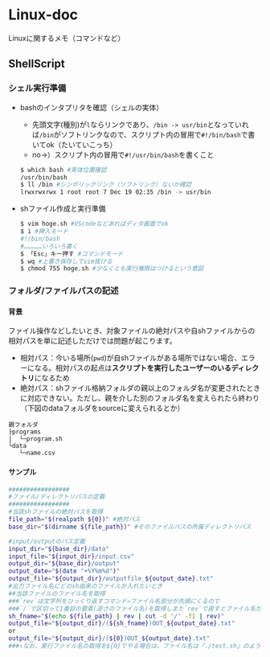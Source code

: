 # Linux-doc
Linuxに関するメモ（コマンドなど）

## ShellScript
### シェル実行準備
* bashのインタプリタを確認（シェルの実体）
  * 先頭文字(種別)が`l`ならリンクであり、`/bin -> usr/bin`となっていれば`/bin`がソフトリンクなので、スクリプト内の冒用で`#!/bin/bash`で書いてok（たいていこっち）
  * no→）スクリプト内の冒用で`#!/usr/bin/bash`を書くこと
  ```bash
  $ which bash #実体位置確認
  /usr/bin/bash
  $ ll /bin #シンボリックリンク（ソフトリンク）ないか確認
  lrwxrwxrwx 1 root root 7 Dec 19 02:35 /bin -> usr/bin
  ```

* shファイル作成と実行準備
  ```bash
  $ vim hoge.sh #VScodeなどあればディタ画面でok
  $ i #挿入モード
  #!/bin/bash
  #……………いろいろ書く
  $ 「Esc」キー押す #コマンドモード
  $ wq #上書き保存してvim抜ける
  $ chmod 755 hoge.sh #少なくとも実行権限はつけるという意図
  ```

### フォルダ/ファイルパスの記述
#### 背景
ファイル操作などしたいとき、対象ファイルの絶対パスや自shファイルからの相対パスを単に記述しただけでは問題が起こります。
* 相対パス：今いる場所(`pwd`)が自shファイルがある場所ではない場合、エラーになる。相対パスの起点は**スクリプトを実行したユーザーのいるディレクトリ**になるため
* 絶対パス：shファイル格納フォルダの親以上のフォルダ名が変更されたときに対応できない。ただし、親を介した別のフォルダ名を変えられたら終わり（下図のdataフォルダをsourceに変えられるとか）

```
親フォルダ
├programs
|  └─program.sh
└data
   └─name.csv
```

#### サンプル
```bash
#################
#ファイル/ディレクトリパスの定義
#################
#当該shファイルの絶対パスを取得
file_path="$(realpath ${0})" #絶対パス
base_dir="$(dirname ${file_path})" #そのファイルパスの所属ディレクトリパス

#input/outputのパス定義
input_dir="${base_dir}/data"
input_file="${input_dir}/input.csv"
output_dir="${base_dir}/output"
output_date="$(date "+%Y%m%d")"
output_file="${output_dir}/outputfile_${output_date}.txt"
#出力ファイル名にどのsh由来のファイルか入れたいとき
##当該ファイルのファイル名を取得
###`rev`は文字列をひっくり返すコマンド→ファイル名部分が先頭にくるので
###`/`で区切って1番目の要素(逆さのファイル名)を取得しまた`rev`で戻すとファイル名だけ拾える
sh_fname="$(echo ${file_path} | rev | cut -d '/' -f1 | rev)"
output_file="${output_dir}/(${sh_fname})OUT_${output_date}.txt"
or
output_file="${output_dir}/(${0})OUT_${output_date}.txt"
###↑なお、実行ファイル名の取得を${0}でやる場合は、ファイル名は「./test.sh」のように「./」がついてしまうので注意
```
